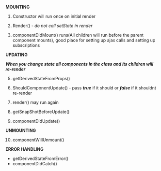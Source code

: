 **MOUNTING**

1. Constructor will run once on initial render

2. Render() - _do not call setState in render_

3. componentDidMount() runs(All children will run before the parent component mounts), good place for setting up ajax calls and setting up subscriptions

**UPDATING**

**_When you change state all components in the class and its children will re-render_**

5. getDerivedStateFromProps()

6. ShouldComponentUpdate() - pass **_true_** if it should or **_false_** if it shouldnt re-render

7. render() may run again

8. getSnapShotBeforeUpdate()

9. componentDidUpdate()

**UNMOUNTING**

10. componentWillUnmount()

**ERROR HANDLING**

- getDerivedStateFromError()
- componentDidCatch()
